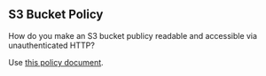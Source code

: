 ## S3 Bucket Policy

How do you make an S3 bucket publicy readable and accessible via unauthenticated HTTP?

Use [this policy document](s3/s3-bucket-public/s3-bucket-public-readable-policy.json).

